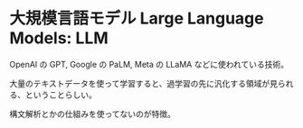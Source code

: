 # 大規模言語モデル Large Language Models: LLM

OpenAI の GPT, Google の PaLM, Meta の LLaMA などに使われている技術。

大量のテキストデータを使って学習すると、過学習の先に汎化する領域が見られる、ということらしい。

構文解析とかの仕組みを使ってないのが特徴。
